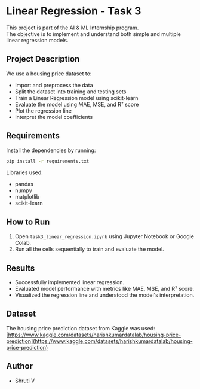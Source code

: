 
# Linear Regression - Task 3

This project is part of the AI & ML Internship program.  
The objective is to implement and understand both simple and multiple linear regression models.

## Project Description
We use a housing price dataset to:
- Import and preprocess the data
- Split the dataset into training and testing sets
- Train a Linear Regression model using scikit-learn
- Evaluate the model using MAE, MSE, and R² score
- Plot the regression line
- Interpret the model coefficients

## Requirements
Install the dependencies by running:

```bash
pip install -r requirements.txt
```

Libraries used:
- pandas
- numpy
- matplotlib
- scikit-learn

## How to Run
1. Open `task3_linear_regression.ipynb` using Jupyter Notebook or Google Colab.
2. Run all the cells sequentially to train and evaluate the model.

## Results
- Successfully implemented linear regression.
- Evaluated model performance with metrics like MAE, MSE, and R² score.
- Visualized the regression line and understood the model's interpretation.

## Dataset
The housing price prediction dataset from Kaggle was used:
[https://www.kaggle.com/datasets/harishkumardatalab/housing-price-prediction](https://www.kaggle.com/datasets/harishkumardatalab/housing-price-prediction)

## Author
- Shruti V

